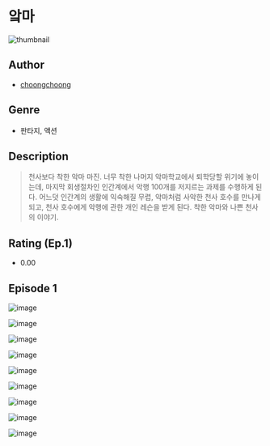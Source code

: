 # 앜마
![thumbnail](https://image-comic.pstatic.net/user_contents_data/challenge_comic/2023/05/25/163690/upload_7221349796617007926_480x623.jpeg)

## Author
- [choongchoong](https://comic.naver.com/artistTitle?id=163690)

## Genre
- 판타지, 액션

## Description
> 천사보다 착한 악마 마진. 너무 착한 나머지 악마학교에서 퇴학당할 위기에 놓이는데, 마지막 회생절차인 인간계에서 악행 100개를 저지르는 과제를 수행하게 된다. 어느덧 인간계의 생활에 익숙해질 무렵, 악마처럼 사악한 천사 호수를 만나게 되고, 천사 호수에게 악행에 관한 개인 레슨을 받게 된다. 착한 악마와 나쁜 천사의 이야기.


## Rating (Ep.1)
- 0.00

## Episode 1
![image](https://image-comic.pstatic.net/user_contents_data/challenge_comic/2023/05/25/163690/upload_4135204066263644209.jpeg)

![image](https://image-comic.pstatic.net/user_contents_data/challenge_comic/2023/05/25/163690/upload_7378639161302333240.jpeg)

![image](https://image-comic.pstatic.net/user_contents_data/challenge_comic/2023/05/25/163690/upload_7148167226059732785.jpeg)

![image](https://image-comic.pstatic.net/user_contents_data/challenge_comic/2023/05/25/163690/upload_7161116178912786225.jpeg)

![image](https://image-comic.pstatic.net/user_contents_data/challenge_comic/2023/05/25/163690/upload_7149807681114748261.jpeg)

![image](https://image-comic.pstatic.net/user_contents_data/challenge_comic/2023/05/25/163690/upload_4063433675983905079.jpeg)

![image](https://image-comic.pstatic.net/user_contents_data/challenge_comic/2023/05/25/163690/upload_3702866197828941623.jpeg)

![image](https://image-comic.pstatic.net/user_contents_data/challenge_comic/2023/05/25/163690/upload_7148963461557597749.jpeg)

![image](https://image-comic.pstatic.net/user_contents_data/challenge_comic/2023/05/25/163690/upload_3833745693314726195.jpeg)
